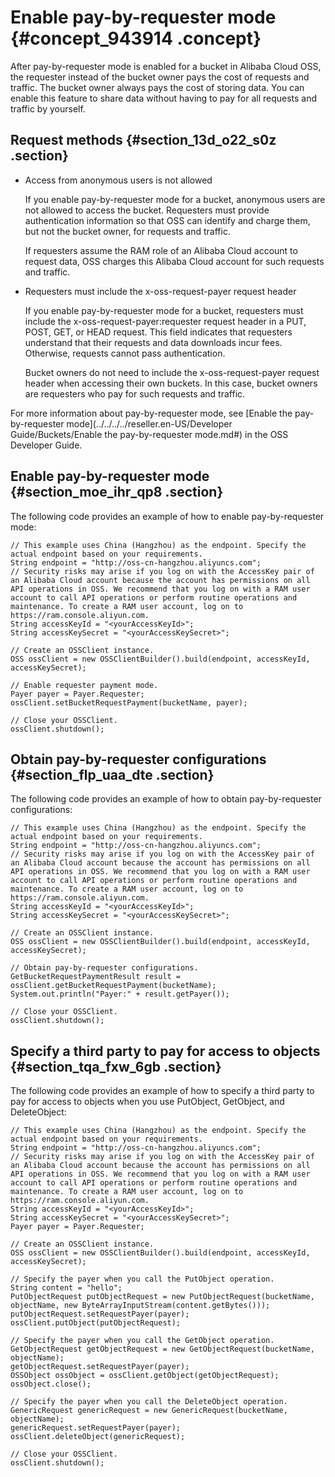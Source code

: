 # Enable pay-by-requester mode {#concept_943914 .concept}

After pay-by-requester mode is enabled for a bucket in Alibaba Cloud OSS, the requester instead of the bucket owner pays the cost of requests and traffic. The bucket owner always pays the cost of storing data. You can enable this feature to share data without having to pay for all requests and traffic by yourself.

## Request methods {#section_13d_o22_s0z .section}

-   Access from anonymous users is not allowed

    If you enable pay-by-requester mode for a bucket, anonymous users are not allowed to access the bucket. Requesters must provide authentication information so that OSS can identify and charge them, but not the bucket owner, for requests and traffic.

    If requesters assume the RAM role of an Alibaba Cloud account to request data, OSS charges this Alibaba Cloud account for such requests and traffic.

-   Requesters must include the x-oss-request-payer request header

    If you enable pay-by-requester mode for a bucket, requesters must include the x-oss-request-payer:requester request header in a PUT, POST, GET, or HEAD request. This field indicates that requesters understand that their requests and data downloads incur fees. Otherwise, requests cannot pass authentication.

    Bucket owners do not need to include the x-oss-request-payer request header when accessing their own buckets. In this case, bucket owners are requesters who pay for such requests and traffic.


For more information about pay-by-requester mode, see [Enable the pay-by-requester mode](../../../../reseller.en-US/Developer Guide/Buckets/Enable the pay-by-requester mode.md#) in the OSS Developer Guide.

## Enable pay-by-requester mode {#section_moe_ihr_qp8 .section}

The following code provides an example of how to enable pay-by-requester mode:

``` {#codeblock_2tm_1v2_dc0 .language-java}
// This example uses China (Hangzhou) as the endpoint. Specify the actual endpoint based on your requirements.
String endpoint = "http://oss-cn-hangzhou.aliyuncs.com";
// Security risks may arise if you log on with the AccessKey pair of an Alibaba Cloud account because the account has permissions on all API operations in OSS. We recommend that you log on with a RAM user account to call API operations or perform routine operations and maintenance. To create a RAM user account, log on to https://ram.console.aliyun.com.
String accessKeyId = "<yourAccessKeyId>";
String accessKeySecret = "<yourAccessKeySecret>";

// Create an OSSClient instance.
OSS ossClient = new OSSClientBuilder().build(endpoint, accessKeyId, accessKeySecret);

// Enable requester payment mode.
Payer payer = Payer.Requester;
ossClient.setBucketRequestPayment(bucketName, payer);

// Close your OSSClient.
ossClient.shutdown();
```

## Obtain pay-by-requester configurations {#section_flp_uaa_dte .section}

The following code provides an example of how to obtain pay-by-requester configurations:

``` {#codeblock_4q2_w9e_exw .language-java}
// This example uses China (Hangzhou) as the endpoint. Specify the actual endpoint based on your requirements.
String endpoint = "http://oss-cn-hangzhou.aliyuncs.com";
// Security risks may arise if you log on with the AccessKey pair of an Alibaba Cloud account because the account has permissions on all API operations in OSS. We recommend that you log on with a RAM user account to call API operations or perform routine operations and maintenance. To create a RAM user account, log on to https://ram.console.aliyun.com.
String accessKeyId = "<yourAccessKeyId>";
String accessKeySecret = "<yourAccessKeySecret>";

// Create an OSSClient instance.
OSS ossClient = new OSSClientBuilder().build(endpoint, accessKeyId, accessKeySecret);

// Obtain pay-by-requester configurations.
GetBucketRequestPaymentResult result = ossClient.getBucketRequestPayment(bucketName);
System.out.println("Payer:" + result.getPayer());

// Close your OSSClient.
ossClient.shutdown();
```

## Specify a third party to pay for access to objects {#section_tqa_fxw_6gb .section}

The following code provides an example of how to specify a third party to pay for access to objects when you use PutObject, GetObject, and DeleteObject:

``` {#codeblock_obh_nlp_pie .language-java}
// This example uses China (Hangzhou) as the endpoint. Specify the actual endpoint based on your requirements.
String endpoint = "http://oss-cn-hangzhou.aliyuncs.com";
// Security risks may arise if you log on with the AccessKey pair of an Alibaba Cloud account because the account has permissions on all API operations in OSS. We recommend that you log on with a RAM user account to call API operations or perform routine operations and maintenance. To create a RAM user account, log on to https://ram.console.aliyun.com.
String accessKeyId = "<yourAccessKeyId>";
String accessKeySecret = "<yourAccessKeySecret>";
Payer payer = Payer.Requester;

// Create an OSSClient instance.
OSS ossClient = new OSSClientBuilder().build(endpoint, accessKeyId, accessKeySecret);

// Specify the payer when you call the PutObject operation.
String content = "hello";
PutObjectRequest putObjectRequest = new PutObjectRequest(bucketName, objectName, new ByteArrayInputStream(content.getBytes()));
putObjectRequest.setRequestPayer(payer);
ossClient.putObject(putObjectRequest);

// Specify the payer when you call the GetObject operation.
GetObjectRequest getObjectRequest = new GetObjectRequest(bucketName, objectName);
getObjectRequest.setRequestPayer(payer);
OSSObject ossObject = ossClient.getObject(getObjectRequest);
ossObject.close();

// Specify the payer when you call the DeleteObject operation.
GenericRequest genericRequest = new GenericRequest(bucketName, objectName);
genericRequest.setRequestPayer(payer);
ossClient.deleteObject(genericRequest);

// Close your OSSClient.
ossClient.shutdown();
```

